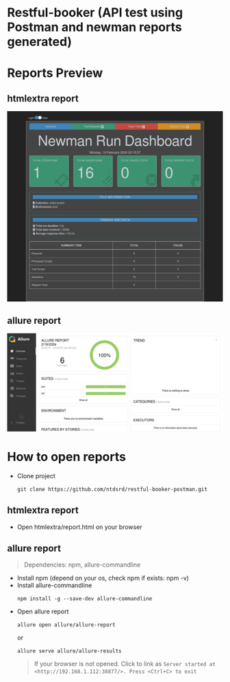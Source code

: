 # Restful-booker (API test using Postman and newman reports generated)
# Reports Preview
## htmlextra report
![alt text](https://github.com/ntdsrd/restful-booker-postman/blob/master/preview/htmlextra.png)
## allure report
![alt text](https://github.com/ntdsrd/restful-booker-postman/blob/master/preview/allure.png)
# How to open reports
- Clone project
  ```
  git clone https://github.com/ntdsrd/restful-booker-postman.git
  ```
## htmlextra report
- Open htmlextra/report.html on your browser
## allure report
> Dependencies: npm, allure-commandline
- Install npm (depend on your os, check npm if exists: npm -v)
- Install allure-commandline
  ```
  npm install -g --save-dev allure-commandline
  ```
- Open allure report
  ```
  allure open allure/allure-report
  ```
  or
  ```
  allure serve allure/allure-results
  ```
  > If your browser is not opened. Click to link as `Server started at <http://192.168.1.112:38877/>. Press <Ctrl+C> to exit`

